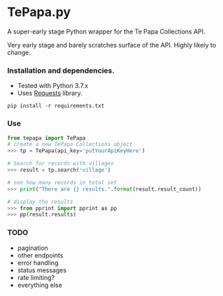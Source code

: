 # TePapa.py

A super-early stage Python wrapper for the Te Papa Collections API.

Very early stage and barely scratches surface of the API. Highly likely to change.

### Installation and dependencies.

- Tested with Python 3.7.x
- Uses [Requests](http://docs.python-requests.org/en/master/) library.

```
pip install -r requirements.txt
```

### Use

```python
from tepapa import TePapa
# create a new TePapa Collections object
>>> tp = TePapa(api_key='putYourApiKeyHere')

# Search for records with villages
>>> result = tp.search('village')

# see how many records in total set
>>> print("There are {} results.".format(result.result_count))

# display the results
>>> from pprint import pprint as pp
>>> pp(result.results)
```

### TODO

- pagination
- other endpoints
- error handling
- status messages
- rate limiting?
- everything else
